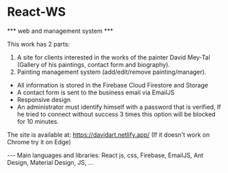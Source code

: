 # React-WS
*** web and management system *** 

This work has 2 parts:
1) A site for clients interested in the works of the painter David Mey-Tal (Gallery of his paintings, contact form and biography).
2) Painting management system (add/edit/remove painting/manager).

* All information is stored in the Firebase Cloud Firestore and Storage
* A contact form is sent to the business email via EmailJS
* Responsive design
* An administrator must identify himself with a password that is verified, If he tried to connect without success 3 times this option will be blocked for 10 minutes.

The site is available at: https://davidart.netlify.app/
(If it doesn't work on Chrome try it on Edge)

--- Main languages and libraries: React js, css, Firebase, EmailJS, Ant Design, Material Design, JS, ...

